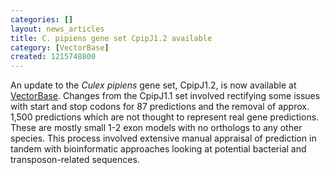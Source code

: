 ```yaml
---
categories: []
layout: news_articles
title: C. pipiens gene set CpipJ1.2 available
category: [VectorBase]
created: 1215748800
---
```

An update to the <i>Culex pipiens</i> gene set, CpipJ1.2, is now available at <a href="/organisms/culex-quinquefasciatus">VectorBase</a>. Changes from the CpipJ1.1 set involved rectifying some issues with start and stop codons for 87 predictions and the removal of approx. 1,500 predictions which are not thought to represent real gene predictions. These are mostly small 1-2 exon models with no orthologs to any other species. This process involved extensive manual appraisal of prediction in tandem with bioinformatic approaches looking at potential bacterial and transposon-related  sequences.
